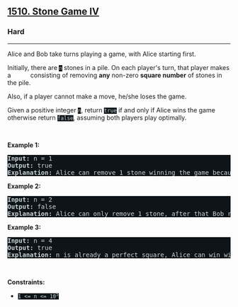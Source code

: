 <h2><a href="https://leetcode.com/problems/stone-game-iv/">1510. Stone Game IV</a></h2><h3>Hard</h3><hr><div><p>Alice and Bob take turns playing a game, with Alice starting first.</p>

<p>Initially, there are <code style="background-color: rgb(14, 20, 23) !important; color: rgb(201, 213, 218) !important;">n</code> stones in a pile. On each player's turn, that player makes a <em style="color: rgb(255, 255, 255) !important;">move</em> consisting of removing <strong>any</strong> non-zero <strong>square number</strong> of stones in the pile.</p>

<p>Also, if a player cannot make a move, he/she loses the game.</p>

<p>Given a positive integer <code style="background-color: rgb(14, 20, 23) !important; color: rgb(201, 213, 218) !important;">n</code>, return <code style="background-color: rgb(14, 20, 23) !important; color: rgb(201, 213, 218) !important;">true</code> if and only if Alice wins the game otherwise return <code style="background-color: rgb(14, 20, 23) !important; color: rgb(201, 213, 218) !important;">false</code>, assuming both players play optimally.</p>

<p>&nbsp;</p>
<p><strong>Example 1:</strong></p>

<pre style="background-color: rgb(14, 20, 23) !important; color: rgb(201, 213, 218) !important;"><strong>Input:</strong> n = 1
<strong>Output:</strong> true
<strong>Explanation: </strong>Alice can remove 1 stone winning the game because Bob doesn't have any moves.</pre>

<p><strong>Example 2:</strong></p>

<pre style="background-color: rgb(14, 20, 23) !important; color: rgb(201, 213, 218) !important;"><strong>Input:</strong> n = 2
<strong>Output:</strong> false
<strong>Explanation: </strong>Alice can only remove 1 stone, after that Bob removes the last one winning the game (2 -&gt; 1 -&gt; 0).
</pre>

<p><strong>Example 3:</strong></p>

<pre style="background-color: rgb(14, 20, 23) !important; color: rgb(201, 213, 218) !important;"><strong>Input:</strong> n = 4
<strong>Output:</strong> true
<strong>Explanation:</strong> n is already a perfect square, Alice can win with one move, removing 4 stones (4 -&gt; 0).
</pre>

<p>&nbsp;</p>
<p><strong>Constraints:</strong></p>

<ul>
	<li><code style="background-color: rgb(14, 20, 23) !important; color: rgb(201, 213, 218) !important;">1 &lt;= n &lt;= 10<sup>5</sup></code></li>
</ul>
</div>